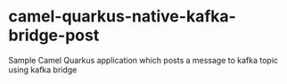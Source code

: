 # camel-quarkus-native-kafka-bridge-post
Sample Camel Quarkus application which posts a message to kafka topic using kafka bridge
